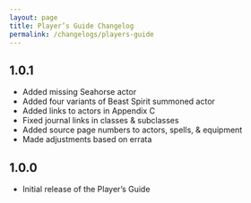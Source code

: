 ```yaml
---
layout: page
title: Player’s Guide Changelog
permalink: /changelogs/players-guide
---
```


## 1.0.1
- Added missing Seahorse actor
- Added four variants of Beast Spirit summoned actor
- Added links to actors in Appendix C
- Fixed journal links in classes & subclasses
- Added source page numbers to actors, spells, & equipment
- Made adjustments based on errata

## 1.0.0
- Initial release of the Player’s Guide
